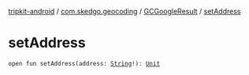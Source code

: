 [tripkit-android](../../index.md) / [com.skedgo.geocoding](../index.md) / [GCGoogleResult](index.md) / [setAddress](./set-address.md)

# setAddress

`open fun setAddress(address: `[`String`](https://kotlinlang.org/api/latest/jvm/stdlib/kotlin/-string/index.html)`!): `[`Unit`](https://kotlinlang.org/api/latest/jvm/stdlib/kotlin/-unit/index.html)